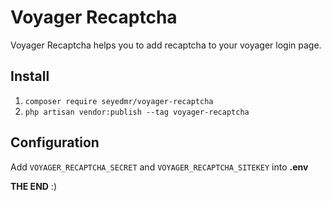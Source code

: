 # Voyager Recaptcha
Voyager Recaptcha helps you to add recaptcha to your voyager login page.

## Install
1. `composer require seyedmr/voyager-recaptcha`
2. `php artisan vendor:publish --tag voyager-recaptcha`

## Configuration

Add `VOYAGER_RECAPTCHA_SECRET` and `VOYAGER_RECAPTCHA_SITEKEY` into **.env**


**THE END** :)
